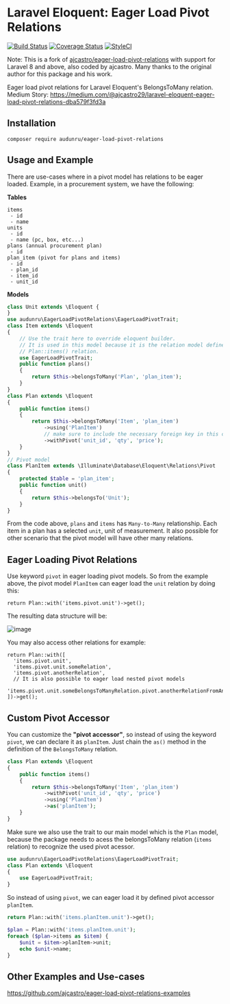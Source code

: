 # Laravel Eloquent: Eager Load Pivot Relations

[![Build Status](https://github.com/audunru/eager-load-pivot-relations/actions/workflows/validate.yml/badge.svg)](https://github.com/audunru/eager-load-pivot-relations/actions/workflows/validate.yml)
[![Coverage Status](https://coveralls.io/repos/github/audunru/eager-load-pivot-relations/badge.svg?branch=master)](https://coveralls.io/github/audunru/eager-load-pivot-relations?branch=master)
[![StyleCI](https://github.styleci.io/repos/735654975/shield?branch=master)](https://github.styleci.io/repos/735654975)

Note: This is a fork of [ajcastro/eager-load-pivot-relations](https://github.com/ajcastro/eager-load-pivot-relations) with support for Laravel 8 and above, also coded by ajcastro. Many thanks to the original author for this package and his work.

Eager load pivot relations for Laravel Eloquent's BelongsToMany relation.  
Medium Story: https://medium.com/@ajcastro29/laravel-eloquent-eager-load-pivot-relations-dba579f3fd3a

## Installation

```
composer require audunru/eager-load-pivot-relations
```

## Usage and Example

There are use-cases where in a pivot model has relations to be eager loaded.
Example, in a procurement system, we have the following:

**Tables**

```
items
 - id
 - name
units
 - id
 - name (pc, box, etc...)
plans (annual procurement plan)
 - id
plan_item (pivot for plans and items)
 - id
 - plan_id
 - item_id
 - unit_id
```

**Models**

```php
class Unit extends \Eloquent {
}
use audunru\EagerLoadPivotRelations\EagerLoadPivotTrait;
class Item extends \Eloquent
{
    // Use the trait here to override eloquent builder.
    // It is used in this model because it is the relation model defined in
    // Plan::items() relation.
    use EagerLoadPivotTrait;
    public function plans()
    {
        return $this->belongsToMany('Plan', 'plan_item');
    }
}
class Plan extends \Eloquent
{
    public function items()
    {
        return $this->belongsToMany('Item', 'plan_item')
            ->using('PlanItem')
            // make sure to include the necessary foreign key in this case the `unit_id`
            ->withPivot('unit_id', 'qty', 'price');
    }
}
// Pivot model
class PlanItem extends \Illuminate\Database\Eloquent\Relations\Pivot
{
    protected $table = 'plan_item';
    public function unit()
    {
        return $this->belongsTo('Unit');
    }
}
```

From the code above, `plans` and `items` has `Many-to-Many` relationship. Each item in a plan has a selected `unit`, unit of measurement.
It also possible for other scenario that the pivot model will have other many relations.

## Eager Loading Pivot Relations

Use keyword `pivot` in eager loading pivot models. So from the example above, the pivot model `PlanItem` can eager load the `unit` relation by doing this:

```
return Plan::with('items.pivot.unit')->get();
```

The resulting data structure will be:

![image](https://cloud.githubusercontent.com/assets/4918318/17958278/0d3c962a-6acb-11e6-8415-c48d01457cd6.png)

You may also access other relations for example:

```
return Plan::with([
  'items.pivot.unit',
  'items.pivot.unit.someRelation',
  'items.pivot.anotherRelation',
  // It is also possible to eager load nested pivot models
  'items.pivot.unit.someBelongsToManyRelation.pivot.anotherRelationFromAnotherPivot',
])->get();
```

## Custom Pivot Accessor

You can customize the **"pivot accessor"**, so instead of using the keyword `pivot`, we can declare it as `planItem`.
Just chain the `as()` method in the definition of the `BelongsToMany` relation.

```php
class Plan extends \Eloquent
{
    public function items()
    {
        return $this->belongsToMany('Item', 'plan_item')
            ->withPivot('unit_id', 'qty', 'price')
            ->using('PlanItem')
            ->as('planItem');
    }
}
```

Make sure we also use the trait
to our main model which is the `Plan` model, because the package needs to acess
the belongsToMany relation (`items` relation) to recognize the used pivot acessor.

```php
use audunru\EagerLoadPivotRelations\EagerLoadPivotTrait;
class Plan extends \Eloquent
{
    use EagerLoadPivotTrait;
}
```

So instead of using `pivot`, we can eager load it by defined pivot accessor `planItem`.

```php
return Plan::with('items.planItem.unit')->get();
```

```php
$plan = Plan::with('items.planItem.unit');
foreach ($plan->items as $item) {
    $unit = $item->planItem->unit;
    echo $unit->name;
}
```

## Other Examples and Use-cases

https://github.com/ajcastro/eager-load-pivot-relations-examples
